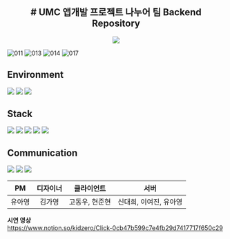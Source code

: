 <h2 align="center">
  # UMC 앱개발 프로젝트 나누어 팀 Backend Repository </h2>
<p align="center">
  <img src="https://user-images.githubusercontent.com/93467085/187355429-671f15de-a8e4-416d-963c-ee66d791853c.png">
  
  ![011](https://github.com/DevYoung00/embeddedOS_buffer-cache/assets/93467085/b407680f-43af-45a5-91a6-dbd5ee8f0cde)
![013](https://github.com/DevYoung00/embeddedOS_buffer-cache/assets/93467085/a75ea4f5-d68e-4154-979f-e00b9e793d6a)
![014](https://github.com/DevYoung00/embeddedOS_buffer-cache/assets/93467085/983a5acf-a408-435f-9749-e95531148d0c)
![017](https://github.com/DevYoung00/embeddedOS_buffer-cache/assets/93467085/c6342ed9-c9cb-4218-b57d-e359dff4ab01)


</p>

  
<h2>Environment</h2>
<p>
  <img src="https://img.shields.io/badge/github-181717?style=for-the-badge&logo=github&logoColor=white">
  <img src="https://img.shields.io/badge/git-F05032?style=for-the-badge&logo=git&logoColor=white">
 <img src="https://img.shields.io/badge/IntelliJ-000000?style=for-the-badge&logo=IntelliJ%20IDEA&logoColor=blue">
</p>

<h2>Stack</h2>
<p>
  <img src="https://img.shields.io/badge/Spring-6DB33F?style=for-the-badge&logo=Spring%20Boot&logoColor=white">
  <img src="https://img.shields.io/badge/mysql-4479A1?style=for-the-badge&logo=mysql&logoColor=white">
  <img src="https://img.shields.io/badge/amazon%20EC2-FF9900?style=for-the-badge&logo=amazonec2&logoColor=white">
   <img src="https://img.shields.io/badge/amazon%20RDS-527FFF?style=for-the-badge&logo=amazonrds&logoColor=white">
  <img src="https://img.shields.io/badge/socket.io-010101?style=for-the-badge&logo=socket.io&logoColor=white">
</p>

<h2>Communication</h2>
<p>
  <img src="https://img.shields.io/badge/notion-000000?style=for-the-badge&logo=notion&logoColor=blue">
    <img src="https://img.shields.io/badge/slack-F2F2F2?style=for-the-badge&logo=slack&logoColor=5865F2">
  <img src="https://img.shields.io/badge/kakaotalk-FFCD00?style=for-the-badge&logo=kakaotalk&logoColor=black">
</p>




|PM|디자이너|클라이언트|서버|
|:---:|:---:|:---:|:---:|
|유아영|김가영|고동우, 현준현|신대희, 이여진, 유아영|

**시연 영상**
<br/> 
https://www.notion.so/kidzero/Click-0cb47b599c7e4fb29d7417717f650c29
<br/> 
